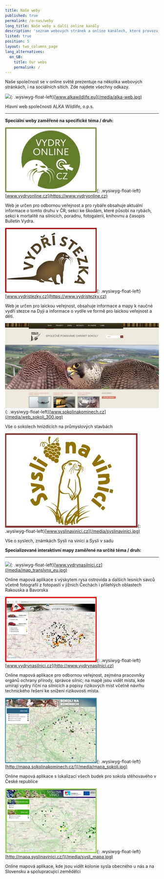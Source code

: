 ```yaml
---
title: Naše weby
published: true
permalink: /o-nas/weby
long_title: Naše weby a další online kanály
description: 'seznam webových stránek a online kanálech, které provozujeme'
listed: true
position: 5
layout: two_columns_page
lang_alternatives:
  en_GB:
    title: Our webs
    permalink: /
---
```

Naše společnost se v online světě prezentuje na několika webových stránkách, i na sociálních sítích. Zde najdete všechny odkazy.

![](/media/alka_web.jpg){: .wysiwyg-float-left}[www.alkawildlife.eu](/media/alka-web.jpg)

Hlavní web společnosti ALKA Wildlife, o.p.s.

<div class="clearfix"></div>

- - -

**Speciální weby zaměřené na specifické téma / druh:**

![](/media/vydryonline_300.jpg){: .wysiwyg-float-left}[www.vydryonline.cz](https://www.vydryonline.cz)

Web je určen pro odbornou veřejnost a pro rybáře obsahuje aktuální informace o tomto druhu v ČR, sekci ke škodám, které působí na rybách, sekci k mortalitě na silnicích, poradnu, fotogalerii, knihovnu a časopis Bulletin Vydra.

<div class="clearfix"></div>

![](/media/vydristezky_300.jpg){: .wysiwyg-float-left}[www.vydristezky.cz](https://www.vydristezky.cz)

Web je určen pro laickou veřejnost, obsahuje informace a mapy k naučné vydří stezce na Dyji a informace o vydře ve formě pro laickou veřejnost a děti.

<div class="clearfix"></div>

![](/media/web_sokoli.jpg){: .wysiwyg-float-left}[www.sokolinakominech.cz](/media/web_sokoli_300.jpg)

Vše o sokolech hnízdících na průmyslových stavbách

<div class="clearfix"></div>

![](/media/syslinavinici.jpg){: .wysiwyg-float-left}[www.syslinavinici.cz](/media/syslinavinici.jpg)

Vše o syslech, známkách Sysli na vinici a Sysli v sadu

<div class="clearfix"></div>

**Specializované interaktivní mapy zaměřené na určité téma / druh:**

- - -

![](/media/map._ranslynx.jpg){: .wysiwyg-float-left}[www.vydrynasilnici.cz](/media/map_translynx_eu.jpg)

Online mapová aplikace s výskytem rysa ostrovida a dalších lesních savců včetně fotografií z fotopastí v jižních Čechách i přilehlých oblastech Rakouska a Bavorska

<div class="clearfix"></div>

![](/media/vydrynasilnici_300.jpg){: .wysiwyg-float-left}[www.vydrynasilnici.cz](http://www.vydrynasilnici.cz)

Online mapová aplikace pro odbornou veřejnost, zejména pracovníky orgánů ochrany přírody, správce silnic; na mapě jsou vidět místa, kde umírají vydry říční na silnicích a popisy rizikových míst včetně návrhu technického řešení ke snížení rizikovosti místa.

<div class="clearfix"></div>

![](/media/mapa_sokoli.jpg){: .wysiwyg-float-left}[http://mapa.sokolinakominech.cz/](/media/mapa_sokoli.jpg)

Online mapová aplikace s lokalizací všech budek pro sokola stěhovavého v České republice

<div class="clearfix"></div>

![](/media/sysli_mapa.jpg){: .wysiwyg-float-left}[http://mapa.syslinavinici.cz/](/media/sysli_mapa.jpg)

Online mapová aplikace, kde jsou vidět kolonie sysla obecného u nás a na Slovensku a spolupracující zemědělci

<div class="clearfix"></div>
